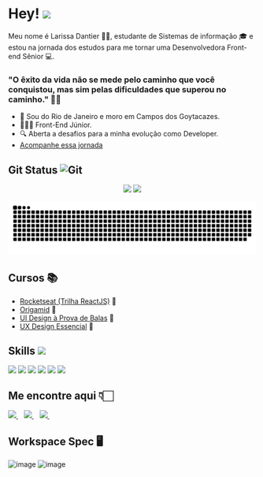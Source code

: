 # Hey! <img src = "https://raw.githubusercontent.com/MartinHeinz/MartinHeinz/master/wave.gif" width = 25px>

Meu nome é Larissa Dantier 🙋🏻, estudante de Sistemas de informação 🎓 e estou na jornada dos estudos para me tornar uma Desenvolvedora Front-end Sênior 💻.
### "O êxito da vida não se mede pelo caminho que você conquistou, mas sim pelas dificuldades que superou no caminho." ✍🏻

- 📌 Sou do Rio de Janeiro e moro em Campos dos Goytacazes.
- 👩🏻‍💻 Front-End Júnior.
- 🔍 Aberta a desafios para a minha evolução como Developer.
- <a href="#" target="_blank">[Acompanhe essa jornada](https://github.com/larissadantier?tab=repositories)</a>
## Git Status <img src="https://media.giphy.com/media/W5eoZHPpUx9sapR0eu/giphy.gif" width="30px" alt="Git"/>
<p align='center'>
  <a><img src="https://github-readme-stats.vercel.app/api?username=larissadantier&show_icons=true&count_private=true&theme=dark" width="350"></a>
  <a><img src="https://github-readme-stats.vercel.app/api/top-langs/?username=larissadantier&layout=compact&theme=dark" width="293"></a>
</p>

![Snake animation](https://github.com/larissadantier/larissadantier/blob/output/github-contribution-grid-snake.svg)

## Cursos 📚
- <a href="#" target="_blank">[Rocketseat (Trilha ReactJS)](https://rocketseat.com.br/ignite) 🚀</a>
- <a href="#" target="_blank">[Origamid](https://www.origamid.com) 🐺</a>
- <a href="#" target="_blank"> [UI Design à Prova de Balas](https://gabrielsilvestri.com.br/cursos/) 🎨<a>
- <a href="#" target="_blank"> [UX Design Essencial](https://gabrielsilvestri.com.br/cursos/) 🎨<a>

## Skills <img src = "https://media2.giphy.com/media/QssGEmpkyEOhBCb7e1/giphy.gif?cid=ecf05e47a0n3gi1bfqntqmob8g9aid1oyj2wr3ds3mg700bl&rid=giphy.gif" width = 22px>
  
<a> <img width ='32px' src ='https://raw.githubusercontent.com/rahulbanerjee26/githubAboutMeGenerator/main/icons/reactjs.svg'></a>
<a><img width ='32px' src ='https://raw.githubusercontent.com/rahulbanerjee26/githubAboutMeGenerator/main/icons/nextjs.svg'></a>
<a><img width ='32px' src ='https://raw.githubusercontent.com/rahulbanerjee26/githubAboutMeGenerator/main/icons/javascript.svg'></a>
<a><img width ='32px' src ='https://raw.githubusercontent.com/rahulbanerjee26/githubAboutMeGenerator/main/icons/typescript.svg'></a>
<a><img width ='32px' src ='https://raw.githubusercontent.com/rahulbanerjee26/githubAboutMeGenerator/main/icons/sass.svg'></a>
<a><img width ='32px' src ='https://raw.githubusercontent.com/rahulbanerjee26/githubAboutMeGenerator/main/icons/git.svg'></a>

## Me encontre aqui 👇🏻
<a href="https://www.linkedin.com/in/larissadantier/" target="_blank">
    <img src="https://img.shields.io/badge/linkedin-%230077B5.svg?&style=for-the-badge&logo=linkedin&logoColor=white" />
  </a>&nbsp;&nbsp;
 <a href="https://www.instagram.com/larissa.dantier/" target="_blank">
    <img src="https://img.shields.io/badge/instagram-%23E4405F.svg?&style=for-the-badge&logo=instagram&logoColor=white" />        
  </a>&nbsp;&nbsp;
 <a href="mailto:larissa_dantier@hotmail.com">
    <img src="https://img.shields.io/badge/Microsoft_Outlook-0078D4?style=for-the-badge&logo=microsoft-outlook&logoColor=white" />        
  </a>&nbsp;&nbsp; 

## Workspace Spec 🖥️
![image](https://img.shields.io/badge/NVIDIA-GTX1060-76B900?style=for-the-badge&logo=nvidia&logoColor=white)
![image](https://img.shields.io/badge/AMD-Ryzen_5_1600-ED1C24?style=for-the-badge&logo=amd&logoColor=white) 
